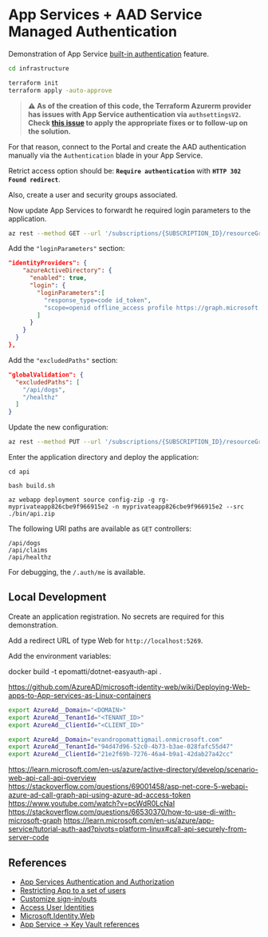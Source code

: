 # App Services + AAD Service Managed Authentication

Demonstration of App Service [built-in authentication](https://learn.microsoft.com/en-us/azure/app-service/overview-authentication-authorization) feature.

```sh
cd infrastructure

terraform init
terraform apply -auto-approve
```

> **⚠️ As of the creation of this code, the Terraform Azurerm provider has issues with App Service authentication via `authsettingsV2`. Check [this issue](https://github.com/hashicorp/terraform-provider-azurerm/issues/20913) to apply the appropriate fixes or to follow-up on the solution.**

For that reason, connect to the Portal and create the AAD authentication manually via the `Authentication` blade in your App Service.

Retrict access option should be: **`Require authentication`** with **`HTTP 302 Found redirect`**.

Also, create a user and security groups associated.

Now update App Services to forwardt he required login parameters to the application.

```sh
az rest --method GET --url '/subscriptions/{SUBSCRIPTION_ID}/resourceGroups/{RESOURCE_GROUP}/providers/Microsoft.Web/sites/{WEBAPP_NAME}/config/authsettingsv2/list?api-version=2022-03-01' > authsettings.json
```

Add the `"loginParameters"` section:

```json
"identityProviders": {
    "azureActiveDirectory": {
      "enabled": true,
      "login": {
        "loginParameters":[
          "response_type=code id_token",
          "scope=openid offline_access profile https://graph.microsoft.com/User.Read"
        ]
      }
    }
  }
},
```

Add the `"excludedPaths"` section:

```json
"globalValidation": {
  "excludedPaths": [
    "/api/dogs",
    "/healthz"
  ]
}
```
Update the new configuration:

```sh
az rest --method PUT --url '/subscriptions/{SUBSCRIPTION_ID}/resourceGroups/{RESOURCE_GROUP}/providers/Microsoft.Web/sites/{WEBAPP_NAME}/config/authsettingsv2?api-version=2022-03-01' --body @./authsettings.json
```

Enter the application directory and deploy the application:

```
cd api

bash build.sh

az webapp deployment source config-zip -g rg-myprivateapp826cbe9f966915e2 -n myprivateapp826cbe9f966915e2 --src ./bin/api.zip
```

The following URI paths are available as `GET` controllers:

```
/api/dogs
/api/claims
/api/healthz
```

For debugging, the `/.auth/me` is available.

## Local Development

Create an application registration. No secrets are required for this demonstration.

Add a redirect URL of type Web for `http://localhost:5269`.

Add the environment variables:

docker build -t epomatti/dotnet-easyauth-api .

https://github.com/AzureAD/microsoft-identity-web/wiki/Deploying-Web-apps-to-App-services-as-Linux-containers

```sh
export AzureAd__Domain="<DOMAIN>"
export AzureAd__TenantId="<TENANT_ID>"
export AzureAd__ClientId="<CLIENT_ID>"

export AzureAd__Domain="evandropomattigmail.onmicrosoft.com"
export AzureAd__TenantId="94d47d96-52c0-4b73-b3ae-028fafc55d47"
export AzureAd__ClientId="21e2f69b-7276-46a4-b9a1-42dab27a42cc"
```

https://learn.microsoft.com/en-us/azure/active-directory/develop/scenario-web-api-call-api-overview
https://stackoverflow.com/questions/69001458/asp-net-core-5-webapi-azure-ad-call-graph-api-using-azure-ad-access-token
https://www.youtube.com/watch?v=pcWdR0LcNaI
https://stackoverflow.com/questions/66530370/how-to-use-di-with-microsoft-graph
https://learn.microsoft.com/en-us/azure/app-service/tutorial-auth-aad?pivots=platform-linux#call-api-securely-from-server-code

## References

- [App Services Authentication and Authorization](https://learn.microsoft.com/en-us/azure/app-service/overview-authentication-authorization)
- [Restricting App to a set of users](https://learn.microsoft.com/en-us/azure/active-directory/develop/howto-restrict-your-app-to-a-set-of-users)
- [Customize sign-in/outs](https://learn.microsoft.com/en-us/azure/app-service/configure-authentication-customize-sign-in-out)
- [Access User Identities](https://learn.microsoft.com/en-us/azure/app-service/configure-authentication-user-identities)
- [Microsoft.Identity.Web](https://github.com/AzureAD/microsoft-identity-web/wiki/1.2.0#integration-with-azure-app-services-authentication-of-web-apps-running-with-microsoftidentityweb)
- [App Service -> Key Vault references](https://learn.microsoft.com/en-us/azure/app-service/app-service-key-vault-references?tabs=azure-cli)
